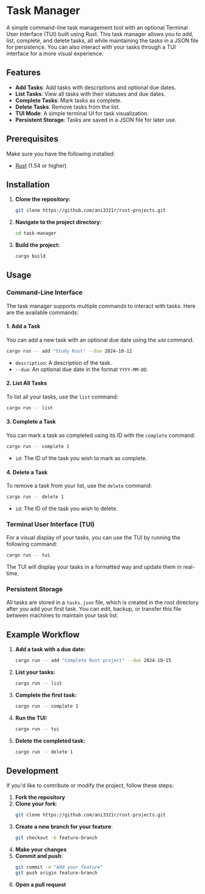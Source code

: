 
# Task Manager

A simple command-line task management tool with an optional Terminal User Interface (TUI) built using Rust. This task manager allows you to add, list, complete, and delete tasks, all while maintaining the tasks in a JSON file for persistence. You can also interact with your tasks through a TUI interface for a more visual experience.

## Features

- **Add Tasks**: Add tasks with descriptions and optional due dates.
- **List Tasks**: View all tasks with their statuses and due dates.
- **Complete Tasks**: Mark tasks as complete.
- **Delete Tasks**: Remove tasks from the list.
- **TUI Mode**: A simple terminal UI for task visualization.
- **Persistent Storage**: Tasks are saved in a JSON file for later use.

## Prerequisites

Make sure you have the following installed:

- [Rust](https://www.rust-lang.org/) (1.54 or higher)

## Installation

1. **Clone the repository:**
   ```bash
   git clone https://github.com/ani3321r/rust-projects.git
   ```
2. **Navigate to the project directory:**
   ```bash
   cd task-manager
   ```
3. **Build the project:**
   ```bash
   cargo build
   ```

## Usage

### Command-Line Interface

The task manager supports multiple commands to interact with tasks. Here are the available commands:

#### 1. Add a Task
You can add a new task with an optional due date using the `add` command.

```bash
cargo run -- add "Study Rust" --due 2024-10-12
```

- `description`: A description of the task.
- `--due`: An optional due date in the format `YYYY-MM-DD`.

#### 2. List All Tasks
To list all your tasks, use the `list` command:

```bash
cargo run -- list
```

#### 3. Complete a Task
You can mark a task as completed using its ID with the `complete` command:

```bash
cargo run -- complete 1
```

- `id`: The ID of the task you wish to mark as complete.

#### 4. Delete a Task
To remove a task from your list, use the `delete` command:

```bash
cargo run -- delete 1
```

- `id`: The ID of the task you wish to delete.

### Terminal User Interface (TUI)

For a visual display of your tasks, you can use the TUI by running the following command:

```bash
cargo run -- tui
```

The TUI will display your tasks in a formatted way and update them in real-time.

### Persistent Storage

All tasks are stored in a `tasks.json` file, which is created in the root directory after you add your first task. You can edit, backup, or transfer this file between machines to maintain your task list.

## Example Workflow

1. **Add a task with a due date:**
   ```bash
   cargo run -- add "Complete Rust project" --due 2024-10-15
   ```
   
2. **List your tasks:**
   ```bash
   cargo run -- list
   ```
   
3. **Complete the first task:**
   ```bash
   cargo run -- complete 1
   ```

4. **Run the TUI:**
   ```bash
   cargo run -- tui
   ```

5. **Delete the completed task:**
   ```bash
   cargo run -- delete 1
   ```

## Development

If you'd like to contribute or modify the project, follow these steps:

1. **Fork the repository**
2. **Clone your fork**:
   ```bash
   git clone https://github.com/ani3321r/rust-projects.git
   ```
3. **Create a new branch for your feature**:
   ```bash
   git checkout -b feature-branch
   ```
4. **Make your changes**
5. **Commit and push**:
   ```bash
   git commit -m "Add your feature"
   git push origin feature-branch
   ```
6. **Open a pull request**